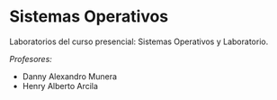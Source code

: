 # Sistemas Operativos

Laboratorios del curso presencial: Sistemas Operativos y Laboratorio.

*Profesores:*
* Danny Alexandro Munera
* Henry Alberto Arcila
